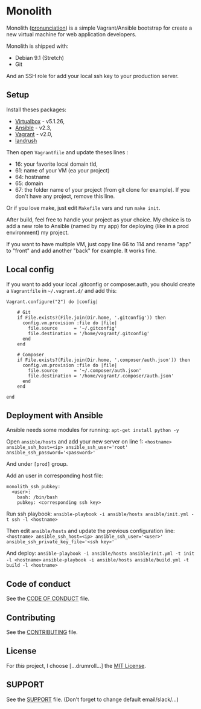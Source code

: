 # Monolith

Monolith ([pronunciation](https://dictionary.cambridge.org/pronunciation/english/monolith))
is a simple Vagrant/Ansible bootstrap for create a new virtual machine for web application developers.

Monolith is shipped with:

- Debian 9.1 (Stretch)
- Git

And an SSH role for add your local ssh key to your production server.

## Setup

Install theses packages:
- [Virtualbox](https://www.virtualbox.org/) - v5.1.26,
- [Ansible](https://www.ansible.com/) - v2.3,
- [Vagrant](https://www.vagrantup.com/) - v2.0,
- [landrush](https://github.com/vagrant-landrush/landrush)

Then open `Vagrantfile` and update theses lines :
- 16: your favorite local domain tld,
- 61: name of your VM (ea your project)
- 64: hostname
- 65: domain
- 67: the folder name of your project (from git clone for example). If you don't have any project, remove this line.

Or if you love make, just edit `Makefile` vars and run `make init`.

After build, feel free to handle your project as your choice. My choice is to
add a new role to Ansible (named by my app) for deploying (like in a prod environment) my project.

If you want to have multiple VM, just copy line 66 to 114 and rename "app" to "front"
and add another "back" for example. It works fine.

## Local config

If you want to add your local .gitconfig or composer.auth, you should create a `Vagrantfile` in
`~/.vagrant.d/` and add this:

```
Vagrant.configure("2") do |config|

    # Git
    if File.exists?(File.join(Dir.home, '.gitconfig')) then
      config.vm.provision :file do |file|
        file.source      = '~/.gitconfig'
        file.destination = '/home/vagrant/.gitconfig'
      end
    end

    # Composer
    if File.exists?(File.join(Dir.home, '.composer/auth.json')) then
      config.vm.provision :file do |file|
        file.source      = '~/.composer/auth.json'
        file.destination = '/home/vagrant/.composer/auth.json'
      end
    end

end
```

## Deployment with Ansible

Ansible needs some modules for running:
`apt-get install python -y`

Open `ansible/hosts` and add your new server on line 1:
`<hostname> ansible_ssh_host=<ip> ansible_ssh_user='root' ansible_ssh_password='<password>'`

And <hostname> under `[prod]` group.

Add an user in corresponding host file:

```
monolith_ssh_pubkey:
  <user>:
    bash: /bin/bash
    pubkey: <corresponding ssh key>
```

Run ssh playbook:
`ansible-playbook -i ansible/hosts ansible/init.yml -t ssh -l <hostname>`

Then edit `ansible/hosts` and update the previous configuration line:
`<hostname> ansible_ssh_host=<ip> ansible_ssh_user='<user>' ansible_ssh_private_key_file='<ssh key>'`

And deploy:
`ansible-playbook -i ansible/hosts ansible/init.yml -t init -l <hostname>`
`ansible-playbook -i ansible/hosts ansible/build.yml -t build -l <hostname>`


## Code of conduct

See the [CODE OF CONDUCT](CODE_OF_CONDUCT.md) file.

## Contributing

See the [CONTRIBUTING](CONTRIBUTING.md) file.

## License

For *this* project, I choose […drumroll…] the [MIT License](LICENSE.md).

## SUPPORT

See the [SUPPORT](SUPPORT.md) file. (Don't forget to change default email/slack/...)
